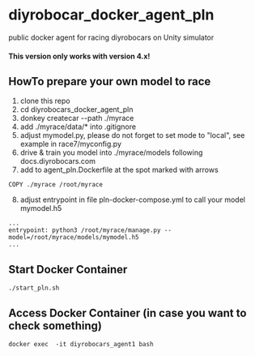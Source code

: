 # diyrobocar_docker_agent_pln
public docker agent for racing diyrobocars on Unity simulator

#### This version only works with version 4.x!


## HowTo prepare your own model to race

1. clone this repo
2. cd diyrobocars_docker_agent_pln
3. donkey createcar --path ./myrace
4. add ./myrace/data/* into .gitignore
5. adjust mymodel.py, please do not forget to set mode to "local", see example in race7/myconfig.py
6. drive & train you model into ./myrace/models following docs.diyrobocars.com
7. add to agent_pln.Dockerfile at the spot marked with arrows
```
COPY ./myrace /root/myrace
```
8. adjust entrypoint in file pln-docker-compose.yml to call your model mymodel.h5
```
...
entrypoint: python3 /root/myrace/manage.py --model=/root/myrace/models/mymodel.h5
...
```
## Start Docker Container
```
./start_pln.sh
```

## Access Docker Container (in case you want to check something)
```
docker exec  -it diyrobocars_agent1 bash
```

